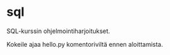 # sql
SQL-kurssin ohjelmointiharjoitukset.

Kokeile ajaa hello.py komentoriviltä ennen aloittamista. 

